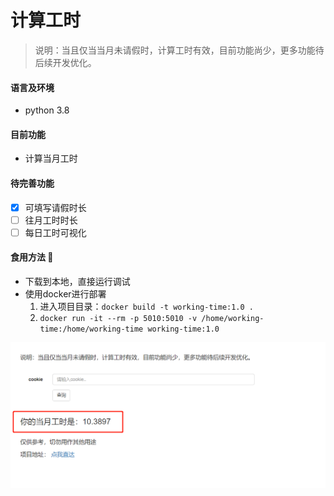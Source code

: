 # 计算工时

> 说明：当且仅当当月未请假时，计算工时有效，目前功能尚少，更多功能待后续开发优化。
> 


#### 语言及环境
* python 3.8

#### 目前功能
- 计算当月工时

#### 待完善功能
- [x] 可填写请假时长
- [ ] 往月工时时长
- [ ] 每日工时可视化

#### 食用方法 :meat_on_bone:
+ 下载到本地，直接运行调试
+ 使用docker进行部署
    1. 进入项目目录：`docker build -t working-time:1.0 .`
    2. `docker run -it --rm -p 5010:5010 -v /home/working-time:/home/working-time working-time:1.0`
    

<img src="img/20201206.png" style="zoom:60%;" />